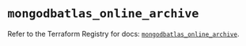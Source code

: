 # `mongodbatlas_online_archive`

Refer to the Terraform Registry for docs: [`mongodbatlas_online_archive`](https://registry.terraform.io/providers/mongodb/mongodbatlas/1.41.1/docs/resources/online_archive).
